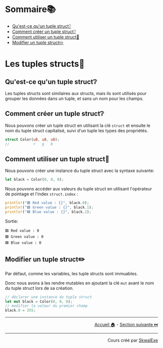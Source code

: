 # Sommaire📚

- [Qu'est-ce qu'un tuple struct❔](#quest-ce-quun-tuple-struct)
- [Comment créer un tuple struct❔](#comment-créer-un-tuple-struct)
- [Comment utiliser un tuple struct🤹](#comment-utiliser-un-tuple-struct)
- [Modifier un tuple struct✏️](#modifier-un-tuple-struct️)


# Les tuples structs🧱

## Qu'est-ce qu'un tuple struct❔

Les tuples structs sont similaires aux structs, mais ils sont utilisés pour grouper les données dans un tuple, et sans un nom pour les champs.

## Comment créer un tuple struct❔

Nous pouvons créer un tuple struct en utilisant la clé `struct` et ensuite le nom du tuple struct capitalisé, suivi d'un tuple les types des propriétés.

```rust
struct Color(u8, u8, u8);
//           r   g   b
```

## Comment utiliser un tuple struct🤹

Nous pouvons créer une instance du tuple struct avec la syntaxe suivante:

```rust
let black = Color(0, 0, 0);
```

Nous pouvons accéder aux valeurs du tuple struct en utilisant l'opérateur de pointage et l'index `struct.index` :

```rust
println!("🟥 Red value : {}", black.0);
println!("🟩 Green value : {}", black.1);
println!("🟦 Blue value : {}", black.2);
```

Sortie:

```
🟥 Red value : 0
🟩 Green value : 0
🟦 Blue value : 0
```

## Modifier un tuple struct✏️

Par défaut, comme les variables, les tuple structs sont immuables.

Donc nous avons à les rendre mutables en ajoutant la clé `mut` avant le nom du tuple struct lors de sa création.

```rust
// déclarer une instance du tuple struct
let mut black = Color(0, 0, 0);
// modifier la valeur du premier champ
black.0 = 255;
```

---

<p align="right"><a href="https://skwalexe.github.io/apprendre-rust/">Accueil 🏠</a> - <a href="../passage-par-reference">Section suivante ⏭️</a></p>

---

<p align="right">Cours créé par <a href="https://github.com/SkwalExe/" target="_blank">SkwalExe</a></p>
